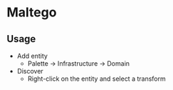 # Maltego

## Usage
- Add entity
  - Palette -> Infrastructure -> Domain
- Discover
  - Right-click on the entity and select a transform
